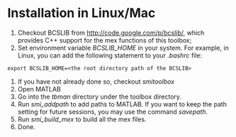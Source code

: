 # Installation in Linux/Mac #

  1. Checkout BCSLIB from http://code.google.com/p/bcslib/, which provides C++ support for the mex functions of this toolbox;
  1. Set environment variable _BCSLIB\_HOME_ in your system. For example, in Linux, you can add the following statement to your _.bashrc_ file:
```
export BCSLIB_HOME=<the root directory path of the BCSLIB>
```
  1. If you have not already done so, checkout _smitoolbox_
  1. Open MATLAB
  1. Go into the _tbman_ directory under the toolbox directory.
  1. Run _smi\_addpath_ to add paths to MATLAB. If you want to keep the path setting for future sessions, you may use the command _savepath_.
  1. Run _smi\_build\_mex_ to build all the mex files.
  1. Done.